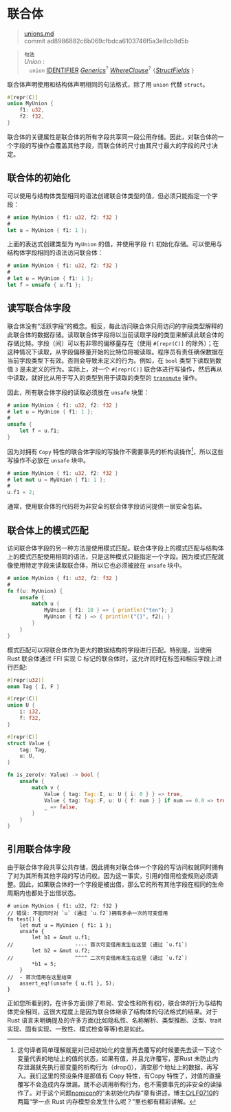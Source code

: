 # 联合体

>[unions.md](https://github.com/rust-lang/reference/blob/master/src/items/unions.md)\
>commit ad8986882c6b069cfbdca6103746f5a3e8cb9d5b

> **<sup>句法</sup>**\
> _Union_ :\
> &nbsp;&nbsp; `union` [IDENTIFIER]&nbsp;[_Generics_]<sup>?</sup> [_WhereClause_]<sup>?</sup>
>   `{`[_StructFields_] `}`

联合体声明使用和结构体声明相同的句法格式，除了用 `union` 代替 `struct`。

```rust
#[repr(C)]
union MyUnion {
    f1: u32,
    f2: f32,
}
```

联合体的关键属性是联合体的所有字段共享同一段公用存储。因此，对联合体的一个字段的写操作会覆盖其他字段，而联合体的尺寸由其尺寸最大的字段的尺寸决定。

## 联合体的初始化

可以使用与结构体类型相同的语法创建联合体类型的值，但必须只能指定一个字段：

```rust
# union MyUnion { f1: u32, f2: f32 }
#
let u = MyUnion { f1: 1 };
```

上面的表达式创建类型为 `MyUnion` 的值，并使用字段 `f1` 初始化存储。可以使用与结构体字段相同的语法访问联合体：

```rust
# union MyUnion { f1: u32, f2: f32 }
#
# let u = MyUnion { f1: 1 };
let f = unsafe { u.f1 };
```

## 读写联合体字段

联合体没有“活跃字段”的概念。相反，每此访问联合体只用访问的字段类型解释的此联合体的数据存储。读取联合体字段将以当前读取字段的类型来解读此联合体的存储比特。字段（间）可以有非零的偏移量存在（使用 `#[repr(C)]` 的除外）；在这种情况下读取，从字段偏移量开始的比特位将被读取。程序员有责任确保数据在当前字段类型下有效。否则会导致未定义的行为。例如，在 `bool` 类型下读取到数值 `3` 是未定义的行为。实际上，对一个 `#[repr(C)]` 联合体进行写操作，然后再从中读取，就好比从用于写入的类型到用于读取的类型的 [`transmute`] 操作。

因此，所有联合体字段的读取必须放在 `unsafe` 块里：

```rust
# union MyUnion { f1: u32, f2: f32 }
# let u = MyUnion { f1: 1 };
#
unsafe {
    let f = u.f1;
}
```

因为对拥有 `Copy` 特性的联合体字段的写操作不需要事先的析构读操作[^译者备注]，所以这些写操作不必放在 `unsafe` 块中。

```rust
# union MyUnion { f1: u32, f2: f32 }
# let mut u = MyUnion { f1: 1 };
#
u.f1 = 2;
```

通常，使用联合体的代码将为非安全的联合体字段访问提供一层安全包装。

## 联合体上的模式匹配

访问联合体字段的另一种方法是使用模式匹配。联合体字段上的模式匹配与结构体上的模式匹配使用相同的语法，只是这种模式只能指定一个字段。因为模式匹配就像使用特定字段来读取联合体，所以它也必须被放在 `unsafe` 块中。

```rust
# union MyUnion { f1: u32, f2: f32 }
#
fn f(u: MyUnion) {
    unsafe {
        match u {
            MyUnion { f1: 10 } => { println!("ten"); }
            MyUnion { f2 } => { println!("{}", f2); }
        }
    }
}
```

模式匹配可以将联合体作为更大的数据结构的字段进行匹配。特别是，当使用 Rust 联合体通过 FFI 实现 C 标记的联合体时，这允许同时在标签和相应字段上进行匹配:

```rust
#[repr(u32)]
enum Tag { I, F }

#[repr(C)]
union U {
    i: i32,
    f: f32,
}

#[repr(C)]
struct Value {
    tag: Tag,
    u: U,
}

fn is_zero(v: Value) -> bool {
    unsafe {
        match v {
            Value { tag: Tag::I, u: U { i: 0 } } => true,
            Value { tag: Tag::F, u: U { f: num } } if num == 0.0 => true,
            _ => false,
        }
    }
}
```

## 引用联合体字段

由于联合体字段共享公共存储，因此拥有对联合体一个字段的写访问权就同时拥有了对为其所有其他字段的写访问权。因为这一事实，引用的借用检查规则必须调整。因此，如果联合体的一个字段是被出借，那么它的所有其他字段在相同的生命周期内也都处于出借状态。

```rust,compile_fail
# union MyUnion { f1: u32, f2: f32 }
// 错误: 不能同时对 `u` (通过 `u.f2`)拥有多余一次的可变借用
fn test() {
    let mut u = MyUnion { f1: 1 };
    unsafe {
        let b1 = &mut u.f1;
//                    ---- 首次可变借用发生在这里 (通过 `u.f1`)
        let b2 = &mut u.f2;
//                    ^^^^ 二次可变借用发生在这里 (通过 `u.f2`)
        *b1 = 5;
    }
//  - 首次借用在这里结束
    assert_eq!(unsafe { u.f1 }, 5);
}
```

正如您所看到的，在许多方面(除了布局、安全性和所有权)，联合体的行为与结构体完全相同，这很大程度上是因为联合体继承了结构体的句法格式的结果。对于 Rust 语言未明确提及的许多方面(比如隐私性、名称解析、类型推断、泛型、trait 实现、固有实现、一致性、模式检查等等)也是如此。

[^译者备注]: 这句译者简单理解就是对已经初始化的变量再去覆写的时候要先去读一下这个变量代表的地址上的值的状态，如果有值，并且允许覆写，那Rust 未防止内存泄漏就先执行那变量的析构行为（drop()），清空那个地址上的数据，再写入。我们这里的预设条件是那值有 Copy 特性，有Copy 特性了，对值的直接覆写不会造成内存泄漏，就不必调用析构行为，也不需要事先的非安全的读操作了。对于这个问题[nomicon](https://learnku.com/docs/nomicon/2018)的“未初始化内存”章有讲述，博主[CrLF0710](https://www.zhihu.com/people/crlf0710)的两篇“学一点 Rust 内存模型会发生什么呢？”里也都有精彩讲解。

[IDENTIFIER]: ../identifiers.md
[_Generics_]: generics.md
[_WhereClause_]: generics.md#where-clauses
[_StructFields_]: structs.md
[`transmute`]: ../../std/mem/fn.transmute.html
